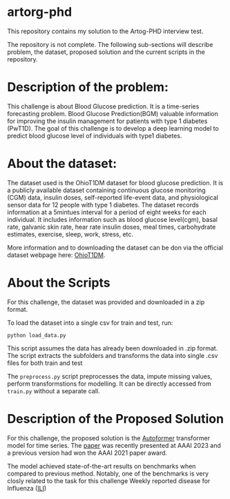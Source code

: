 # artorg-phd
This repository contains my solution to the Artog-PHD interview test. 

The repository is not complete.
The following sub-sections will describe problem, the dataset, proposed solution and the current scripts in the repository.





# Description of the problem:
This challenge is about Blood Glucose prediction. It is a time-series forecasting problem. Blood Glucose Prediction(BGM) valuable information for improving the insulin management for patients with type 1 diabetes (PwT1D). The goal of this challenge is to develop a deep learning model to predict blood glucose level of individuals with type1 diabetes. 

# About the dataset:

The dataset used is the OhioT1DM dataset for blood glucose prediction. It is a publicly available dataset containing continuous glucose monitoring (CGM) data, insulin doses, self-reported life-event data, and physiological sensor data for 12 people with type 1 diabetes. The dataset records information at a 5mintues interval for a period of eight weeks for each individual. It includes information such as blood glucose level(cgm), basal rate, galvanic skin rate, hear rate insulin doses, meal times, carbohydrate estimates, exercise, sleep, work, stress, etc. 

More information and to downloading the dataset can be don via the official dataset webpage here: [OhioT1DM](http://smarthealth.cs.ohio.edu/OhioT1DM-dataset.html).


# About the Scripts

For this challenge, the dataset was provided and downloaded in a zip format.

To load the dataset into a single csv for train and test, run: 

```
python load_data.py
```
This script assumes the data has already been downloaded in .zip format. The script extracts the subfolders and transforms the data into single .csv files for both train and test

The ```preprocess.py``` script preprocesses the data, impute missing values, perform transformstions for modelling. It can be directly accessed from ```train.py``` without a separate call.


# Description of the Proposed Solution

For this challenge, the proposed solution is the [Autoformer](https://huggingface.co/docs/transformers/model_doc/autoformer) transformer model for time series. 
The [paper](https://arxiv.org/abs/2205.13504) was recently presented at AAAI 2023 and a previous version had won the AAAI 2021 paper award. 

The model achieved state-of-the-art results on benchmarks when compared to previous method. Notably, one of the benchmarks is very closly related to the task for this challenge Weekly reported disease for Influenza ([ILI](https://gis.cdc.gov/grasp/fluview/fluportaldashboard.html))
